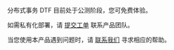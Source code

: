 分布式事务 DTF 目前处于公测阶段，您可免费体验。

如需私有化部署，请 [提交工单](https://console.cloud.tencent.com/workorder/category) 联系产品团队。

当您使用本产品遇到问题时，请 [联系我们](https://cloud.tencent.com/about/connect) 寻求相应的帮助。
